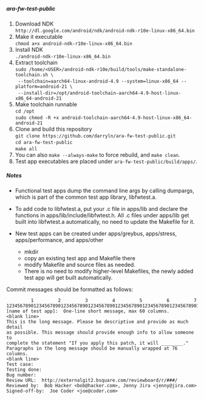 ##### ara-fw-test-public

1. Download NDK  
   `http://dl.google.com/android/ndk/android-ndk-r10e-linux-x86_64.bin`
2. Make it executable  
   `chmod a+x android-ndk-r10e-linux-x86_64.bin`
3. Install NDK  
   `./android-ndk-r10e-linux-x86_64.bin`
4. Extract toolchain  
   `sudo /home/<USER>/android-ndk-r10e/build/tools/make-standalone-toolchain.sh \`  
   `  --toolchain=aarch64-linux-android-4.9 --system=linux-x86_64 --platform=android-21 \ `   
   `  --install-dir=/opt/android-toolchain-aarch64-4.9-host-linux-x86_64-android-21 `  
5. Make toolchain runnable  
   `cd /opt`  
   `sudo chmod -R +x android-toolchain-aarch64-4.9-host-linux-x86_64-android-21`  
6. Clone and build this repository  
   `git clone https://github.com/darryln/ara-fw-test-public.git`  
   `cd ara-fw-test-public`  
   `make all`  
7. You can also `make --always-make` to force rebuild, and `make clean`.  
8. Test app executables are placed under `ara-fw-test-public/build/apps/`.  

##### Notes
* Functional test apps dump the command line args by calling dumpargs, which is part of the common test app library, libfwtest.a.

* To add code to libfwtest.a, put your .c file in apps/lib and declare the functions in apps/lib/include/libfwtest.h.  All .c files under apps/lib get built into libfwtest.a automatically, no need to update the Makefile for it.

* New test apps can be created under apps/greybus, apps/stress, apps/performance, and apps/other
  * mkdir <name of test app>
  * copy an existing test app and Makefile there
  * modify Makefile and source files as needed.
  * There is no need to modify higher-level Makefiles, the newly added test app will get built automatically.

Commit messages should be formatted as follows:
```
         1         2         3         4         5         6         7
1234567890123456789012345678901234567890123456789012345678901234567890123456
[name of test app]:  One-line short message, max 60 columns. 
<blank line>
This is the long message. Please be descriptive and provide as much detail 
as possible. This message should provide enough info to allow someone to 
complete the statement "If you apply this patch, it will ________."  
Paragraphs in the long message should be manually wrapped at 76 columns. 
<blank line>
Test case:
Testing done:
Bug number:
Review URL:  http://externalgit2.bsquare.com/reviewboard/r/###/
Reviewed by:  Bob Hacker <bob@hacker.com>, Jenny Jira <jenny@jira.com>
Signed-off-by:  Joe Coder <joe@coder.com> 
```

